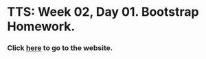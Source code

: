 # TTS: Week 02, Day 01. Bootstrap Homework.

### Click [here](https://enier290188.github.io/tts-w02-d01-bootstrap-homework/ "https://enier290188.github.io/tts-w02-d01-bootstrap-homework/") to go to the website.

